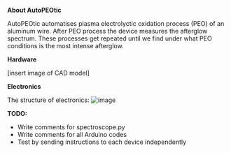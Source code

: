 **About AutoPEOtic**

AutoPEOtic automatises plasma electrolyctic oxidation process (PEO) of an aluminum wire. After PEO process the device measures the afterglow spectrum. These processes get repeated until we find under what PEO conditions is the most intense afterglow.


**Hardware**

[insert image of CAD model]


**Electronics**

The structure of electronics:
![image](https://github.com/user-attachments/assets/0a4e0f8a-e6e3-4196-844d-2a820074f8e8)


**TODO:**
- Write comments for spectroscope.py
- Write comments for all Arduino codes
- Test by sending instructions to each device independently
